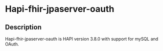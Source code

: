 # Hapi-fhir-jpaserver-oauth

## Description

Hapi-fhir-jpaserver-oauth is HAPI version 3.8.0 with support for mySQL and OAuth. 

